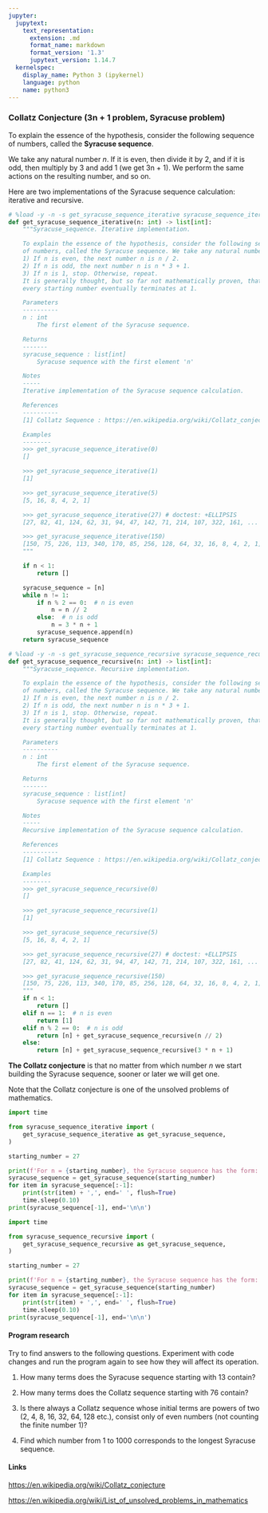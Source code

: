 ```yaml
---
jupyter:
  jupytext:
    text_representation:
      extension: .md
      format_name: markdown
      format_version: '1.3'
      jupytext_version: 1.14.7
  kernelspec:
    display_name: Python 3 (ipykernel)
    language: python
    name: python3
---
```


### Collatz Conjecture (3n + 1 problem, Syracuse problem)


To explain the essence of the hypothesis, consider the following sequence of numbers, called the **Syracuse sequence**.

We take any natural number $n$. If it is even, then divide it by 2, and if it is odd, then multiply by 3 and add 1 (we get 3n + 1).
We perform the same actions on the resulting number, and so on.

Here are two implementations of the Syracuse sequence calculation: iterative and recursive.

```python
# %load -y -n -s get_syracuse_sequence_iterative syracuse_sequence_iterative.py
def get_syracuse_sequence_iterative(n: int) -> list[int]:
    """Syracuse_sequence. Iterative implementation.

    To explain the essence of the hypothesis, consider the following sequence
    of numbers, called the Syracuse sequence. We take any natural number n.
    1) If n is even, the next number n is n / 2.
    2) If n is odd, the next number n is n * 3 + 1.
    3) If n is 1, stop. Otherwise, repeat.
    It is generally thought, but so far not mathematically proven, that
    every starting number eventually terminates at 1.

    Parameters
    ----------
    n : int
        The first element of the Syracuse sequence.

    Returns
    -------
    syracuse_sequence : list[int]
        Syracuse sequence with the first element 'n'

    Notes
    -----
    Iterative implementation of the Syracuse sequence calculation.

    References
    ----------
    [1] Collatz Sequence : https://en.wikipedia.org/wiki/Collatz_conjecture

    Examples
    --------
    >>> get_syracuse_sequence_iterative(0)
    []

    >>> get_syracuse_sequence_iterative(1)
    [1]

    >>> get_syracuse_sequence_iterative(5)
    [5, 16, 8, 4, 2, 1]

    >>> get_syracuse_sequence_iterative(27) # doctest: +ELLIPSIS
    [27, 82, 41, 124, 62, 31, 94, 47, 142, 71, 214, 107, 322, 161, ...

    >>> get_syracuse_sequence_iterative(150)
    [150, 75, 226, 113, 340, 170, 85, 256, 128, 64, 32, 16, 8, 4, 2, 1]
    """

    if n < 1:
        return []

    syracuse_sequence = [n]
    while n != 1:
        if n % 2 == 0:  # n is even
            n = n // 2
        else:  # n is odd
            n = 3 * n + 1
        syracuse_sequence.append(n)
    return syracuse_sequence

```

```python
# %load -y -n -s get_syracuse_sequence_recursive syracuse_sequence_recursive.py
def get_syracuse_sequence_recursive(n: int) -> list[int]:
    """Syracuse_sequence. Recursive implementation.

    To explain the essence of the hypothesis, consider the following sequence
    of numbers, called the Syracuse sequence. We take any natural number n.
    1) If n is even, the next number n is n / 2.
    2) If n is odd, the next number n is n * 3 + 1.
    3) If n is 1, stop. Otherwise, repeat.
    It is generally thought, but so far not mathematically proven, that
    every starting number eventually terminates at 1.

    Parameters
    ----------
    n : int
        The first element of the Syracuse sequence.

    Returns
    -------
    syracuse_sequence : list[int]
        Syracuse sequence with the first element 'n'

    Notes
    -----
    Recursive implementation of the Syracuse sequence calculation.

    References
    ----------
    [1] Collatz Sequence : https://en.wikipedia.org/wiki/Collatz_conjecture

    Examples
    --------
    >>> get_syracuse_sequence_recursive(0)
    []

    >>> get_syracuse_sequence_recursive(1)
    [1]

    >>> get_syracuse_sequence_recursive(5)
    [5, 16, 8, 4, 2, 1]

    >>> get_syracuse_sequence_recursive(27) # doctest: +ELLIPSIS
    [27, 82, 41, 124, 62, 31, 94, 47, 142, 71, 214, 107, 322, 161, ...

    >>> get_syracuse_sequence_recursive(150)
    [150, 75, 226, 113, 340, 170, 85, 256, 128, 64, 32, 16, 8, 4, 2, 1]
    """
    if n < 1:
        return []
    elif n == 1:  # n is even
        return [1]
    elif n % 2 == 0:  # n is odd
        return [n] + get_syracuse_sequence_recursive(n // 2)
    else:
        return [n] + get_syracuse_sequence_recursive(3 * n + 1)

```

**The Collatz conjecture** is that no matter from which number $n$ we start building the Syracuse sequence, sooner or later we will get one.

Note that the Collatz conjecture is one of the unsolved problems of mathematics.

```python
import time

from syracuse_sequence_iterative import (
    get_syracuse_sequence_iterative as get_syracuse_sequence,
)

starting_number = 27

print(f'For n = {starting_number}, the Syracuse sequence has the form:')
syracuse_sequence = get_syracuse_sequence(starting_number)
for item in syracuse_sequence[:-1]:
    print(str(item) + ',', end=' ', flush=True)
    time.sleep(0.10)
print(syracuse_sequence[-1], end='\n\n')

```

```python
import time

from syracuse_sequence_recursive import (
    get_syracuse_sequence_recursive as get_syracuse_sequence,
)

starting_number = 27

print(f'For n = {starting_number}, the Syracuse sequence has the form:')
syracuse_sequence = get_syracuse_sequence(starting_number)
for item in syracuse_sequence[:-1]:
    print(str(item) + ',', end=' ', flush=True)
    time.sleep(0.10)
print(syracuse_sequence[-1], end='\n\n')
```

#### Program research
Try to find answers to the following questions.
Experiment with code changes and run the program again to see how they will affect its operation.


1. How many terms does the Syracuse sequence starting with 13 contain?

2. How many terms does the Collatz sequence starting with 76 contain?

3. Is there always a Collatz sequence whose initial terms are powers of two (2, 4, 8, 16, 32, 64, 128 etc.), consist only of even numbers (not counting the finite number 1)?

4. Find which number from 1 to 1000 corresponds to the longest Syracuse sequence.


#### Links

https://en.wikipedia.org/wiki/Collatz_conjecture

https://en.wikipedia.org/wiki/List_of_unsolved_problems_in_mathematics
